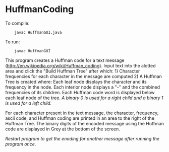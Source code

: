HuffmanCoding
=============


To compile: 

		javac HuffmanGUI.java
		
To run: 

		javac HuffmanGUI


This program creates a Huffman code for a text message (http://en.wikipedia.org/wiki/Huffman_coding).
Input text into the alotted area and click the "Build Huffman Tree" after which:
	1) Character frequencies for each character in the message are computed 
	2) A Huffman Tree is created where:
	 	Each leaf node displays the character and its frequency in the node.
	 	Each interior node displays a "-" and the combined frequencies of its children.
	 	Each Huffman code word is displayed below each leaf node of the tree.
			*A binary 0 is used for a right child and a binary 1 is used for a left child.*

For each character present in the text message, the character, frequency, ascii code, and Huffman coding are printed in an area to the right of the Huffman Tree.
The binary digits of the encoded message using the Huffman code are displayed in Grey at the bottom of the screen.


*Restart program to get the enoding for another message after running the program once.*
